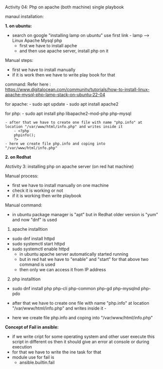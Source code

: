 Activity 04: Php on apache (both machine) single playbook

manaul installation:

**1. on ubuntu:**

- search on google "installing lamp on ubuntu" use first link
      - lamp --> Linux Apache Mysql php
  - first we have to install apche 
  - and then use apache server, install php on it

Manual steps:
  - first we have to install manually 
  - if it is work then we have to write play book for that

command:
   Refer here : https://www.digitalocean.com/community/tutorials/how-to-install-linux-apache-mysql-php-lamp-stack-on-ubuntu-22-04

  for apache:
    - sudo apt update
    - sudo apt install apache2
  
  for php: 
    - sudo apt install php libapache2-mod-php php-mysql

    - after that we have to create one file with name "php.info" at location "/var/www/html/info.php" and writes inside it 
        - <?php
        phpinfo();
        ?>
    - here we create file php.info and coping into "/var/www/html/info.php"



**2. on Redhat**


Atctivity 3: installing php on apache server (on red hat machine)

Manual process:

 - first we have to install manually on one machine 
 - check it is working or not 
 - if it is working then write playbook

Manual command:

- in ubuntu package manager is "apt" but in Redhat older version is "yum" and now "dnf" is used

1. apache installtion

 - sudo dnf install httpd  
 - sudo systemctl start httpd 
 - sudo systemctl enable httpd 
    * in ubuntu apache server automatically started running
    * but in red hat we have to "enable" and "start" for that above two command is used
    * then only we can access it from IP address

2. php installtion

 - sudo dnf install php php-cli php-common php-gd php-mysqlnd php-pdo 

- after that we have to create one file with name "php.info" at location "/var/www/html/info.php" and writes inside it 
        - <?php
        phpinfo();
        ?>
- here we create file php.info and coping into "/var/www/html/info.php"


**Concept of Fail in ansible:**

  - if we write cript for some operating system and other user execute this script in different os then it should give an error at console or during execution
  - for that we have to write the ine task for that
  - module use for fail is
    - ansible.builtin.fail